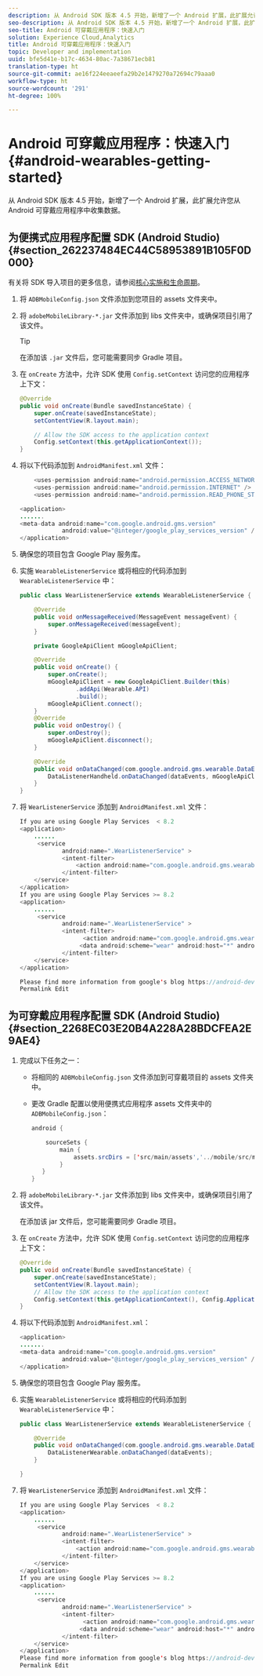```yaml
---
description: 从 Android SDK 版本 4.5 开始，新增了一个 Android 扩展，此扩展允许您从 Android 可穿戴应用程序中收集数据。
seo-description: 从 Android SDK 版本 4.5 开始，新增了一个 Android 扩展，此扩展允许您从 Android 可穿戴应用程序中收集数据。
seo-title: Android 可穿戴应用程序：快速入门
solution: Experience Cloud,Analytics
title: Android 可穿戴应用程序：快速入门
topic: Developer and implementation
uuid: bfe5d41e-b17c-4634-80ac-7a38671ecb81
translation-type: ht
source-git-commit: ae16f224eeaeefa29b2e1479270a72694c79aaa0
workflow-type: ht
source-wordcount: '291'
ht-degree: 100%

---
```



# Android 可穿戴应用程序：快速入门{#android-wearables-getting-started}

从 Android SDK 版本 4.5 开始，新增了一个 Android 扩展，此扩展允许您从 Android 可穿戴应用程序中收集数据。

## 为便携式应用程序配置 SDK (Android Studio) {#section_262237484EC44C58953891B105F0D000}

有关将 SDK 导入项目的更多信息，请参阅[核心实施和生命周期](/help/android/getting-started/dev-qs.md)。

1. 将 `ADBMobileConfig.json` 文件添加到您项目的 assets 文件夹中。
1. 将 `adobeMobileLibrary-*.jar` 文件添加到 libs 文件夹中，或确保项目引用了该文件。

   >[!TIP]
   >
   >在添加该 `.jar` 文件后，您可能需要同步 Gradle 项目。

1. 在 `onCreate` 方法中，允许 SDK 使用 `Config.setContext` 访问您的应用程序上下文：

   ```java
   @Override 
   public void onCreate(Bundle savedInstanceState) { 
       super.onCreate(savedInstanceState); 
       setContentView(R.layout.main); 
   
       // Allow the SDK access to the application context 
       Config.setContext(this.getApplicationContext()); 
   }
   ```

1. 将以下代码添加到 `AndroidManifest.xml` 文件：

   ```java
       <uses-permission android:name="android.permission.ACCESS_NETWORK_STATE" /> 
       <uses-permission android:name="android.permission.INTERNET" /> 
       <uses-permission android:name="android.permission.READ_PHONE_STATE" /> 
   
   <application> 
   ....... 
   <meta-data android:name="com.google.android.gms.version" 
               android:value="@integer/google_play_services_version" /> 
   </application>
   ```

1. 确保您的项目包含 Google Play 服务库。
1. 实施 `WearableListenerService` 或将相应的代码添加到 `WearableListenerService` 中：

   ```java
   public class WearListenerService extends WearableListenerService { 
   
       @Override 
       public void onMessageReceived(MessageEvent messageEvent) { 
           super.onMessageReceived(messageEvent); 
       } 
   
       private GoogleApiClient mGoogleApiClient; 
   
       @Override 
       public void onCreate() { 
           super.onCreate(); 
           mGoogleApiClient = new GoogleApiClient.Builder(this) 
                   .addApi(Wearable.API) 
                   .build(); 
           mGoogleApiClient.connect(); 
       } 
       @Override 
       public void onDestroy() { 
           super.onDestroy(); 
           mGoogleApiClient.disconnect(); 
       } 
   
       @Override 
       public void onDataChanged(com.google.android.gms.wearable.DataEventBuffer dataEvents) { 
           DataListenerHandheld.onDataChanged(dataEvents, mGoogleApiClient, this); 
       } 
   }
   ```

1. 将 `WearListenerService` 添加到 `AndroidManifest.xml` 文件：

   ```java
   If you are using Google Play Services  < 8.2 
   <application> 
       ...... 
        <service 
               android:name=".WearListenerService" > 
               <intent-filter> 
                   <action android:name="com.google.android.gms.wearable.BIND_LISTENER" /> 
               </intent-filter> 
       </service> 
   </application> 
   If you are using Google Play Services >= 8.2 
   <application> 
       ...... 
        <service 
               android:name=".WearListenerService" > 
               <intent-filter> 
                     <action android:name="com.google.android.gms.wearable.DATA_CHANGED" /> 
                    <data android:scheme="wear" android:host="*" android:pathPrefix="/abdmobile" /> 
               </intent-filter> 
       </service> 
   </application> 
   
   Please find more information from google's blog https://android-developers.googleblog.com/2016/04/deprecation-of-bindlistener.html. 
   Permalink Edit
   ```

## 为可穿戴应用程序配置 SDK (Android Studio) {#section_2268EC03E20B4A228A28BDCFEA2E9AE4}

1. 完成以下任务之一：

   * 将相同的 `ADBMobileConfig.json` 文件添加到可穿戴项目的 assets 文件夹中。
   * 更改 Gradle 配置以使用便携式应用程序 assets 文件夹中的 `ADBMobileConfig.json`：

      ```java
      android { 
      
          sourceSets { 
              main { 
                  assets.srcDirs = ['src/main/assets','../mobile/src/main/assets'] 
              } 
         } 
      }
      ```

1. 将 `adobeMobileLibrary-*.jar` 文件添加到 libs 文件夹中，或确保项目引用了该文件。

   在添加该 jar 文件后，您可能需要同步 Gradle 项目。

1. 在 `onCreate` 方法中，允许 SDK 使用 `Config.setContext` 访问您的应用程序上下文：

   ```java
   @Override 
   public void onCreate(Bundle savedInstanceState) { 
       super.onCreate(savedInstanceState); 
       setContentView(R.layout.main);      
       // Allow the SDK access to the application context 
       Config.setContext(this.getApplicationContext(), Config.ApplicationType.APPLICATION_TYPE_WEARABLE); 
   }
   ```

1. 将以下代码添加到 `AndroidManifest.xml`：

   ```java
   <application> 
   ....... 
   <meta-data android:name="com.google.android.gms.version" 
               android:value="@integer/google_play_services_version" /> 
   </application>
   ```

1. 确保您的项目包含 Google Play 服务库。
1. 实施 `WearableListenerService` 或将相应的代码添加到 `WearableListenerService` 中：

   ```java
   public class WearListenerService extends WearableListenerService { 
   
       @Override 
       public void onDataChanged(com.google.android.gms.wearable.DataEventBuffer dataEvents) { 
           DataListenerWearable.onDataChanged(dataEvents); 
       } 
   
   }
   ```

1. 将 `WearListenerService` 添加到 `AndroidManifest.xml` 文件：

   ```java
   If you are using Google Play Services  < 8.2 
   <application> 
       ...... 
        <service 
               android:name=".WearListenerService" > 
               <intent-filter> 
                   <action android:name="com.google.android.gms.wearable.BIND_LISTENER" /> 
               </intent-filter> 
       </service> 
   </application> 
   If you are using Google Play Services >= 8.2 
   <application> 
       ...... 
        <service 
               android:name=".WearListenerService" > 
               <intent-filter> 
                     <action android:name="com.google.android.gms.wearable.DATA_CHANGED" /> 
                    <data android:scheme="wear" android:host="*" android:pathPrefix="/abdmobile" /> 
               </intent-filter> 
       </service> 
   </application> 
   Please find more information from google's blog https://android-developers.googleblog.com/2016/04/deprecation-of-bindlistener.html. 
   Permalink Edit
   ```

